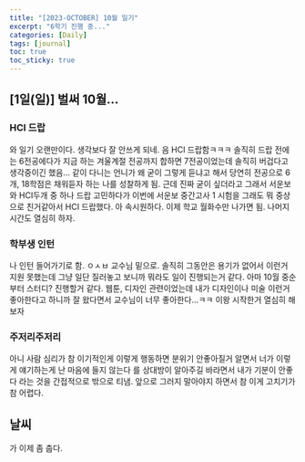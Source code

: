 ```yaml
---
title: "[2023-OCTOBER] 10월 일기"
excerpt: "6학기 진행 중..."
categories: [Daily]
tags: [journal]
toc: true
toc_sticky: true
---
```


## [1일(일)] 벌써 10월...
### HCI 드랍
와 일기 오랜만이다. 생각보다 잘 안쓰게 되네. 음 HCI 드랍함ㅋㅋㅋ 솔직히 드랍 전에는 6전공에다가 지금 하는 겨울계절 전공까지 합하면 7전공이었는데 솔직히 버겁다고 생각중이긴 했음... 같이 다니는 언니가 왜 굳이 그렇게 듣냐고 해서 당연히 전공으로 6개, 18학점은 채워듣자 하는 나를 성찰하게 됨. 근데 진짜 굳이 싶더라고 그래서 서운보와 HCI두개 중 하나 드랍 고민하다가 이번에 서운보 중간고사 1 시험을 그래도 뭐 중상으로 친거같아서 HCI 드랍했다. 아 속시원하다. 이제 학교 월화수만 나가면 됨. 나머지 시간도 열심히 하자.

### 학부생 인턴
나 인턴 들어가기로 함. ㅇㅅㅂ 교수님 밑으로. 솔직히 그동안은 용기가 없어서 이런거 지원 못했는데 그냥 일단 질러놓고 보니까 뭐라도 일이 진행되는거 같다. 아마 10월 중순부터 스터디? 진행할거 같다. 웹툰, 디자인 관련이었는데 내가 디자인이나 미술 이런거 좋아한다고 하니까 잘 왔다면서 교수님이 너무 좋아한다...ㅋㅋ 이왕 시작한거 열심히 해보자

### 주저리주저리
아니 사람 심리가 참 이기적인게 이렇게 행동하면 분위기 안좋아질거 알면서 너가 이렇게 얘기하는게 난 마음에 들지 않는다 를 상대방이 알아주길 바라면서 내가 기분이 안좋다 라는 것을 간접적으로 밖으로 티냄. 앞으로 그러지 말아야지 하면서 참 이게 고치기가 참 어렵다. 

## 날씨
가 이제 좀 춥다.